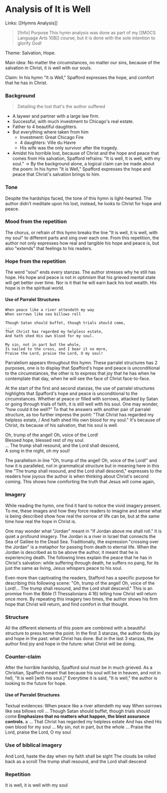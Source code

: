 # Analysis of It is Well
Links: [[Hymns Analysis]]


> [!Info] Purpose
> This hymn analysis was done as part of my [[MOCS Language Arts 10B]] course, but it is done with the sole intention to glorify God!

Theme: Salvation, Hope.

Main idea: No matter the circumstances, no matter our sins, because of the salvation in Christ, it is well with our souls.

Claim: In his hymn "It is Well," Spafford expresses the hope, and comfort that he has in Christ.

### Background
> Detailing the lost that's the author suffered

- A laywer and partner with a large law firm.
- Successful, with much investment to Chicago's real estate.
- Father to 4 beautiful daughters.
- But everything where taken from him
	- Investment: Great Chicago Fire
	- 4 daughters: Ville du Havre
	- His wife was the only survivor after the tragedy.
- Amidst his horrible lost, because of Christ and the hope and peace that comes from His salvation, Spafford refrains: "It is well, It is well, with my soul."
-> By the background alone, a logical claim can be made about the poem: In his hymn "It is Well," Spafford expresses the hope and peace that Christ's salvation brings to him.

### Tone
Despite the hardships faced, the tone of this hymn is light-hearted. The author didn't meditate upon his lost, instead, he looks to Christ for hope and peace.

### Mood from the repetition
The chorus, or refrain of this hymn breaks the line "It is well, it is well, with my soul" to different parts and sing over each one. From this repetition, the author not only expresses how real and tangible his hope and peace is, but also "extends" that feelings to his readers.

### Hope from the repetition
The word "soul" ends every stanzas. The author stresses why he still has hope. His hope and peace is not in optimism that his grieved mental state will get better over time. Nor is it that he will earn back his lost wealth. His hope is in the spiritual world.

#### Use of Parralel Structures

	When peace like a river attendeth my way
	When sorrows like sea billows roll
	
	Though Satan should buffet, though trials should come,  
	...
	That Christ has regarded my helpless estate,  
	And hath shed His own blood for my soul.  
	
	My sin, not in part but the whole,  
	Is nailed to the cross, and I bear it no more,  
	Praise the Lord, praise the Lord, O my soul!  

Parralelism appears throughout this hymn. These parralel structures has 2 purposes, one is to display that Spafford's hope and peace is unconditional to the circumstances, the other is to express that joy that he has when he contemplate that day, when he will see the face of Christ face-to-face.

At the start of the first and second stanzas, the use of parralel structures highlights that Spafford's hope and peace is unconditional to the circumstances. Whether at peace or filled with sorrows, attacked by Satan or going through trials of faith, it is still well with his soul. One may wonder, "how could it be well?" To that he answers with another pair of parralel structure, as too further impress the point: "That Christ has regarded my helpless estate, / And hath shed His own blood for my soul." It's because of Christ, its because of his salvation, that his soul is well.

Oh, trump of the angel! Oh, voice of the Lord!  
Blessed hope, blessed rest of my soul.  
...
The trump shall resound, and the Lord shall descend,  
A song in the night, oh my soul!

The parallelism in line "Oh, trump of the angel! Oh, voice of the Lord!" and how it is paralleled, not in grammatical structure but in meaning here in this line "The trump shall resound, and the Lord shall descend," expresses to the readers how joyous the author is when thinking about Christ's second coming. This shows how comforting the truth that Jesus will come again,

### Imagery
While reading the hymn, one find it hard to notice the vivid imagery present. To me, these images and how they force readers to imagine and sense what is being described show how real the sorrow of life can be, but at the same time how real the hope in Christ is.  

One may wonder what "Jordan" meant in "If Jordan above me shall roll." It is quiet a profound imagery. The Jordan is a river in Israel that connects the Sea of Galilee to the Dead Sea. Traditionally, the expression "crossing over the Jordan" is a metaphor for passing from death to eternal life. When the Jordan is described as to be above the author, it meant that he is experiencing death. The following lines explain the peace that he has in Christ's salvation: while suffering through death, he suffers no pang, for its just the same as living, Jesus whispers peace to his soul.

Even more than captivating the readers, Stafford has a specific purpose for describing this following scene: "Oh, trump of the angel! Oh, voice of the Lord!... The trump shall resound, and the Lord shall descend." 
This is an promise from the Bible (1 Thessalonians 4:16) telling how Christ will return once more. By repeating this imagery two times, the author shows his firm hope that Christ will return, and find comfort in that thought.

### Structure
All the different elements of this poem are combined with a beautiful structure to press home the point. In the first 3 stanzas, the author finds joy and hope in the past: what Christ has done. But in the last 3 stanzas, the author find joy and hope in the future: what Christ will be doing.

### Counter-claim
After the horrible hardship, Spafford soul must be in much grieved. As a Christian, Spafford meant that because his soul will be in heaven, and not in hell, "It is well [with his soul.]" Everytime it is said, "It is well," the author is looking to the future for hope.

#### Use of Parralel Structures
Textual evidences:
	When peace like a river attendeth my way
	When sorrows like sea billows roll
	...
	Though Satan should buffet, though trials should come
	**Emphasizes that no matters what happen, the blest assurance controls.**
a
	...
	That Christ has regarded my helpless estate
	And has shed His own blood for my soul
	...
	My sin, not in part, but the whole
	...
	Praise the Lord, praise the Lord, O my soul

### Use of biblical imagery
And Lord, haste the day when my faith shall be sight
The clouds be rolled back as a scroll
The trump shall resound, and the Lord shall descend

### Repetition
It is well, it is well with my soul